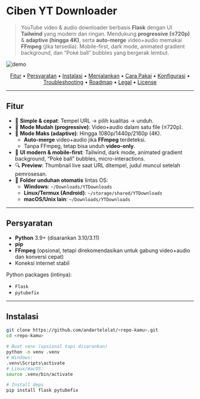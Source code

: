 # Ciben YT Downloader

> YouTube video & audio downloader berbasis **Flask** dengan UI **Tailwind** yang modern dan ringan. Mendukung **progressive (≤720p)** & **adaptive (hingga 4K)**, serta **auto-merge** video+audio memakai **FFmpeg** (jika tersedia). Mobile-first, dark mode, animated gradient background, dan “Poké ball” bubbles yang bergerak lembut.

![demo](docs/demo.gif) <!-- Optional: ganti dengan GIF/PNG demo -->

<p align="center">
  <a href="#fitur">Fitur</a> •
  <a href="#persyaratan">Persyaratan</a> •
  <a href="#instalasi">Instalasi</a> •
  <a href="#menjalankan">Menjalankan</a> •
  <a href="#cara-pakai">Cara Pakai</a> •
  <a href="#konfigurasi--opsional">Konfigurasi</a> •
  <a href="#troubleshooting">Troubleshooting</a> •
  <a href="#roadmap">Roadmap</a> •
  <a href="#legal--disclaimer">Legal</a> •
  <a href="#license">License</a>
</p>

---

## Fitur

- 🎯 **Simple & cepat**: Tempel URL → pilih kualitas → unduh.
- 🧩 **Mode Mudah (progressive)**: Video+audio dalam satu file (≤720p).
- 💎 **Mode Maks (adaptive)**: Hingga 1080p/1440p/2160p (4K).  
  - **Auto-merge** video+audio jika **FFmpeg** terdeteksi.  
  - Tanpa FFmpeg, tetap bisa unduh **video-only**.
- 🎨 **UI modern & mobile-first**: Tailwind, dark mode, animated gradient background, “Poké ball” bubbles, micro-interactions.
- 🔍 **Preview**: Thumbnail live saat URL ditempel, judul muncul setelah pemrosesan.
- 📁 **Folder unduhan otomatis** lintas OS:
  - **Windows**: `~/Downloads/YTDownloads`
  - **Linux/Termux (Android)**: `~/storage/shared/YTDownloads`
  - **macOS/Unix lain**: `~/Downloads/YTDownloads`

---

## Persyaratan

- **Python** 3.9+ (disarankan 3.10/3.11)
- **pip**
- **FFmpeg** (opsional, tetapi direkomendasikan untuk gabung video+audio dan konversi cepat)
- Koneksi internet stabil

Python packages (intinya):
- `Flask`
- `pytubefix`

---

## Instalasi

```bash
git clone https://github.com/andartelolat/<repo-kamu>.git
cd <repo-kamu>

# Buat venv (opsional tapi disarankan)
python -m venv .venv
# Windows:
.venv\Scripts\activate
# Linux/macOS:
source .venv/bin/activate

# Install deps
pip install flask pytubefix
